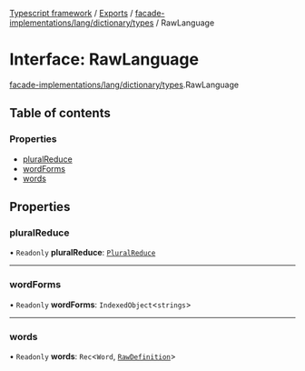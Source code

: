 [Typescript framework](../index.md) / [Exports](../modules.md) / [facade-implementations/lang/dictionary/types](../modules/facade_implementations_lang_dictionary_types.md) / RawLanguage

# Interface: RawLanguage

[facade-implementations/lang/dictionary/types](../modules/facade_implementations_lang_dictionary_types.md).RawLanguage

## Table of contents

### Properties

- [pluralReduce](facade_implementations_lang_dictionary_types.RawLanguage.md#pluralreduce)
- [wordForms](facade_implementations_lang_dictionary_types.RawLanguage.md#wordforms)
- [words](facade_implementations_lang_dictionary_types.RawLanguage.md#words)

## Properties

### pluralReduce

• `Readonly` **pluralReduce**: [`PluralReduce`](facade_implementations_lang_dictionary_types.PluralReduce.md)

___

### wordForms

• `Readonly` **wordForms**: `IndexedObject`<`strings`\>

___

### words

• `Readonly` **words**: `Rec`<`Word`, [`RawDefinition`](../modules/facade_implementations_lang_dictionary_types.md#rawdefinition)\>
